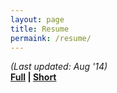 ```yaml
---
layout: page
title: Resume
permaink: /resume/
---
```


_(Last updated: Aug '14)_  
**[Full][resume full] | [Short][resume short]**

[resume full]:assets/resume_full.pdf
[resume short]:assets/resume_short.pdf

